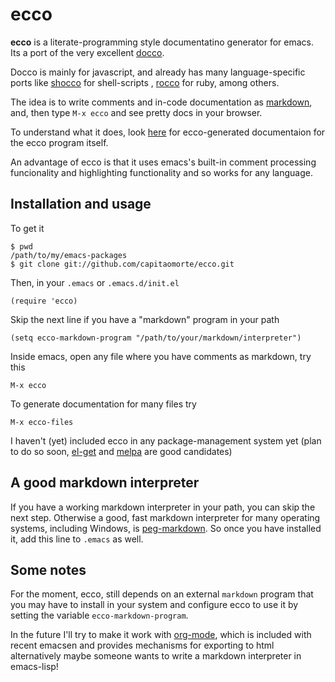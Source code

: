 ecco
====

**ecco** is a literate-programming style documentatino generator for emacs.  Its
a port of the very excellent [docco][docco].

Docco is mainly for javascript, and already has many language-specific ports
like [shocco][shocco] for shell-scripts , [rocco][rocco] for ruby, among others.

The idea is to write comments and in-code documentation as [markdown][markdown],
and, then type `M-x ecco` and see pretty docs in your browser.

To understand what it does, look [here][self] for ecco-generated documentaion
for the ecco program itself.

An advantage of ecco is that it uses emacs's built-in comment processing
funcionality and highlighting functionality and so works for any language.

[docco]:    https://github.com/jashkenas/docco
[shocco]:   https://github.com/rtomayko/shocco
[rocco]:    https://github.com/rtomayko/rocco
[markdown]: http://daringfireball.net/projects/markdown/
[self]:     http://capitaomorte.github.io/ecco

Installation and usage
----------------------

To get it

    $ pwd
    /path/to/my/emacs-packages
    $ git clone git://github.com/capitaomorte/ecco.git

Then, in your `.emacs` or `.emacs.d/init.el`

    (require 'ecco)
    
Skip the next line if you have a "markdown" program in your path

    (setq ecco-markdown-program "/path/to/your/markdown/interpreter")

Inside emacs, open any file where you have comments as markdown, try this

    M-x ecco

To generate documentation for many files try

    M-x ecco-files

I haven't (yet) included ecco in any package-management system yet (plan to do
so soon, [el-get][el-get] and [melpa][melpa] are good candidates)

[el-get]: https://github.com/dimitri/el-get
[melpa]:  https://github.com/dimitri/el-get

A good markdown interpreter
---------------------------

If you have a working markdown interpreter in your path, you can skip the next
step. Otherwise a good, fast markdown interpreter for many operating systems,
including Windows, is
[peg-markdown](https://github.com/fletcher/peg-multimarkdown). So once you have
installed it, add this line to `.emacs` as well.

Some notes
----------

For the moment, ecco, still depends on an external `markdown` program that you
may have to install in your system and configure ecco to use it by setting the
variable `ecco-markdown-program`.

In the future I'll try to make it work with [org-mode][org-mode], which is
included with recent emacsen and provides mechanisms for exporting to html
alternatively maybe someone wants to write a markdown interpreter in emacs-lisp!

[org-mode]: http://orgmode.org/
